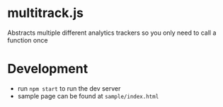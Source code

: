 # multitrack.js
Abstracts multiple different analytics trackers so you only need to call a function once

# Development
* run `npm start` to run the dev server
* sample page can be found at `sample/index.html`
